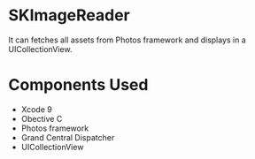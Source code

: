 # SKImageReader
It can fetches all assets from Photos framework and displays in a UICollectionView.

# Components Used

- Xcode 9
- Obective C
- Photos framework
- Grand Central Dispatcher
- UICollectionView



